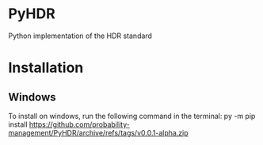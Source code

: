 # PyHDR
Python implementation of the HDR standard 


# Installation
## Windows
To install on windows, run the following command in the terminal:
py -m pip install https://github.com/probability-management/PyHDR/archive/refs/tags/v0.0.1-alpha.zip
